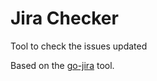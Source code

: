 # Jira Checker

Tool to check the issues updated

Based on the [go-jira](https://github.com/Netflix-Skunkworks/go-jira) tool.


